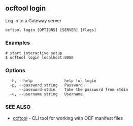 ## ocftool login

Log in to a Gateway server

```
ocftool login [OPTIONS] [SERVER] [flags]
```

### Examples

```
# start interactive setup
$ ocftool login localhost:8080

```

### Options

```
  -h, --help              help for login
  -p, --password string   Password
      --password-stdin    Take the password from stdin
  -u, --username string   Username
```

### SEE ALSO

* [ocftool](ocftool.md)	 - CLI tool for working with OCF manifest files

